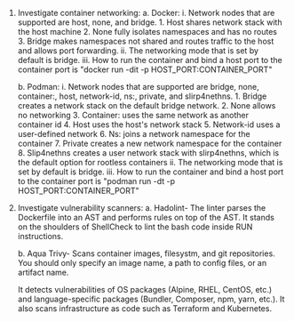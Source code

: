 1. Investigate container networking:
    a. Docker:
        i. Network nodes that are supported are host, none, and bridge.
            1. Host shares network stack with the host machine
            2. None fully isolates namespaces and has no routes
            3. Bridge makes namespaces not shared and routes traffic to the host and allows port forwarding.
        ii. The networking mode that is set by default is bridge.
        iii. How to run the container and bind a host port to the container port is "docker run -dit -p HOST_PORT:CONTAINER_PORT"

    b. Podman:
        i. Network nodes that are supported are bridge, none, container:<id>, host, network-id, ns:<path>, private, and slirp4nethns.
            1. Bridge creates a network stack on the default bridge network.
            2. None allows no networking
            3. Container:<id> uses the same network as another container id
            4. Host uses the host's network stack
            5. Network-id uses a user-defined network
            6. Ns:<path> joins a network namespace for the container
            7. Private creates a new network namespace for the container
            8. Slip4nethns creates a user network stack with slirp4nethns, which is the default option for rootless containers
        ii. The networking mode that is set by default is bridge.
        iii. How to run the container and bind a host port to the container port is "podman run -dt -p HOST_PORT:CONTAINER_PORT"

2. Investigate vulnerability scanners:
    a. Hadolint- The linter parses the Dockerfile into an AST and performs rules on top of the AST. It stands on the shoulders of ShellCheck to lint the bash code inside RUN instructions.

    b. Aqua Trivy- Scans container images, filesystm, and git repositories. You should only specify an image name, a path to config files, or an artifact name. 
    
    It detects vulnerabilities of OS packages (Alpine, RHEL, CentOS, etc.) and language-specific packages (Bundler, Composer, npm, yarn, etc.). It also scans infrastructure as code such as Terraform and Kubernetes. 